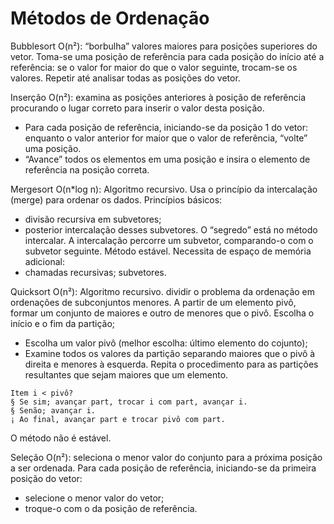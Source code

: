 # Métodos de Ordenação

Bubblesort O(n²): “borbulha” valores maiores para posições superiores do vetor.
Toma-se uma posição de referência para cada posição do início até a referência:
se o valor for maior do que o valor seguinte, trocam-se os valores.
Repetir até analisar todas as posições do vetor.

Inserção O(n²): examina as posições anteriores à posição de referência procurando o lugar correto para inserir o valor desta posição.
- Para cada posição de referência, iniciando-se da posição 1 do vetor:
enquanto o valor anterior for maior que o valor de referência, “volte” uma posição.
- “Avance” todos os elementos em uma posição e insira o elemento de referência na posição correta.

Mergesort O(n*log n): Algoritmo recursivo.
Usa o princípio da intercalação (merge) para ordenar os dados.
Princípios básicos:
- divisão recursiva em subvetores;
- posterior intercalação desses subvetores.
O “segredo” está no método intercalar. A intercalação percorre um subvetor, comparando-o com o subvetor seguinte.
Método estável.
Necessita de espaço de memória adicional:
- chamadas recursivas; subvetores.

Quicksort O(n²): Algoritmo recursivo.
dividir o problema da ordenação em ordenações de subconjuntos menores.
A partir de um elemento pivô, formar um conjunto de maiores e outro de menores que o pivô.
Escolha o início e o fim da partição;
- Escolha um valor pivô (melhor escolha: último elemento do cojunto);
- Examine todos os valores da partição separando maiores que o pivô à direita e menores à esquerda.
Repita o procedimento para as partições resultantes que sejam maiores que um elemento.

```
Item i < pivô?
§ Se sim; avançar part, trocar i com part, avançar i.
§ Senão; avançar i.
¡ Ao final, avançar part e trocar pivô com part.
```

O método não é estável.

Seleção O(n²): seleciona o menor valor do conjunto para a próxima posição a ser ordenada.
Para cada posição de referência, iniciando-se da primeira posição do vetor:
- selecione o menor valor do vetor;
- troque-o com o da posição de referência.